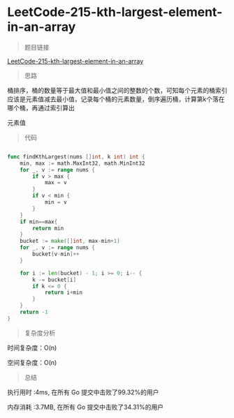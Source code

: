 #  LeetCode-215-kth-largest-element-in-an-array

>题目链接

[LeetCode-215-kth-largest-element-in-an-array](https://leetcode-cn.com/problems/kth-largest-element-in-an-array/)

>思路

桶排序，桶的数量等于最大值和最小值之间的整数的个数，可知每个元素的桶索引应该是元素值减去最小值，记录每个桶的元素数量，倒序遍历桶，计算第k个落在哪个桶，再通过索引算出

元素值

>代码

```go

func findKthLargest(nums []int, k int) int {
    min, max := math.MaxInt32, math.MinInt32
    for _, v := range nums {
        if v > max {
            max = v
        }
        if v < min {
            min = v
        }
    }
    if min==max{
        return min
    }
    bucket := make([]int, max-min+1)
    for _, v := range nums {
        bucket[v-min]++
    }

    for i := len(bucket) - 1; i >= 0; i-- {
        k -= bucket[i]
        if k <= 0 {
            return i+min
        }
    }
    return -1
}

```

>复杂度分析

时间复杂度：O(n)

空间复杂度：O(n)

>总结

执行用时 :4ms, 在所有 Go 提交中击败了99.32%的用户
 
内存消耗 :3.7MB, 在所有 Go 提交中击败了34.31%的用户
